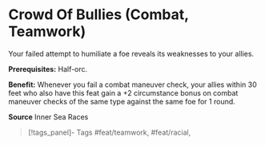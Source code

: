 ﻿---
cssclass: [feats]

---
# Crowd Of Bullies (Combat, Teamwork)

Your failed attempt to humiliate a foe reveals its weaknesses to your allies.

**Prerequisites:** Half-orc.

**Benefit:** Whenever you fail a combat maneuver check, your allies within 30 feet who also have this feat gain a +2 circumstance bonus on combat maneuver checks of the same type against the same foe for 1 round.

**Source** Inner Sea Races
>[!tags_panel]- Tags
> #feat/teamwork, #feat/racial, 